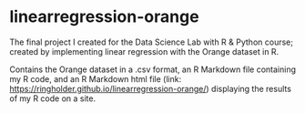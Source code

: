 # linearregression-orange
The final project I created for the Data Science Lab with R &amp; Python course; created by implementing linear regression with the Orange dataset in R.

Contains the Orange dataset in a .csv format, an R Markdown file containing my R code, and an R Markdown html file (link: https://ringholder.github.io/linearregression-orange/) displaying the results of my R code on a site.

